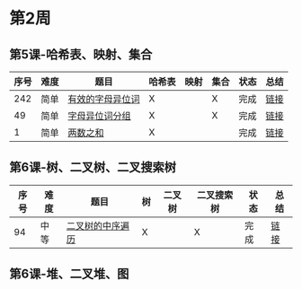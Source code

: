 # 第2周

## 第5课-哈希表、映射、集合
|序号|难度|题目|哈希表|映射|集合|状态|总结|
|---|---|---|---|---|---|---|---|
|242|简单|[有效的字母异位词](https://leetcode-cn.com/problems/valid-anagram)|X||X|完成|[链接](./validAnagram/README.md)|
|49|简单|[字母异位词分组](https://leetcode-cn.com/problems/group-anagrams)|X||X|完成|[链接](./groupAnagrams/README.md)|
|1|简单|[两数之和](https://leetcode-cn.com/problems/two-sum/description)|X|||完成|[链接](./twoSum/README.md)|

## 第6课-树、二叉树、二叉搜索树
|序号|难度|题目|树|二叉树|二叉搜索树|状态|总结|
|---|---|---|---|---|---|---|---|
|94|中等|[二叉树的中序遍历](https://leetcode-cn.com/problems/binary-tree-inorder-traversal/)|X||X|完成|[链接](./validAnagram/README.md)|
## 第6课-堆、二叉堆、图
